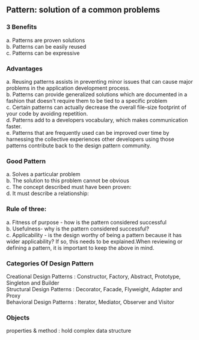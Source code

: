 ## Pattern: solution of a common problems

<h3>3 Benefits</h3>
a. Patterns are proven solutions<br>
b. Patterns can be easily reused<br>
c. Patterns can be expressive<br>

<h3>Advantages</h3>
a. Reusing patterns assists in preventing minor issues that can cause major problems in the application development process.<br>
b. Patterns can provide generalized solutions which are documented in a fashion that doesn't require them to be tied to a specific problem<br>
c. Certain patterns can actually decrease the overall file-size footprint of your code by avoiding repetition.<br>
d. Patterns add to a developers vocabulary, which makes communication faster.<br>
e. Patterns that are frequently used can be improved over time by harnessing the collective experiences other developers using those patterns contribute back to the design pattern community.

<h3>Good Pattern</h3>
a. Solves a particular problem<br>
b. The solution to this problem cannot be obvious<br>
c. The concept described must have been proven:<br>
d. It must describe a relationship:

<h3>Rule of three:</h3>
a. Fitness of purpose - how is the pattern considered successful<br>
b. Usefulness- why is the pattern considered successful?<br>
c. Applicability - is the design worthy of being a pattern because it has wider applicability? If so, this needs to be explained.When reviewing or defining a pattern, it is important to keep the above in mind.<br>

<h3>Categories Of Design Pattern</h3>
Creational Design Patterns :  Constructor, Factory, Abstract, Prototype, Singleton and Builder<br>
Structural Design Patterns : Decorator, Facade, Flyweight, Adapter and Proxy<br>
Behavioral Design Patterns : Iterator, Mediator, Observer and Visitor<br>

<h3>Objects</h3>
properties & method : hold complex data structure 

